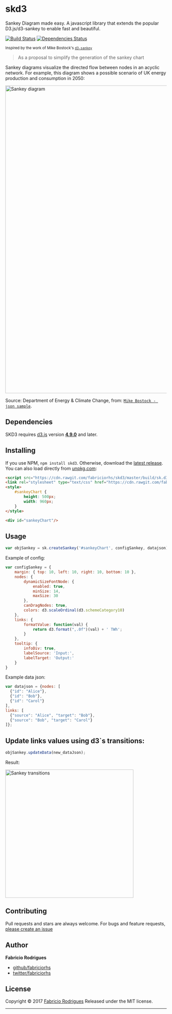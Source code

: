# skd3
Sankey Diagram made easy. A javascript library that extends the popular D3.js/d3-sankey to enable fast and beautiful.

[![Build Status](https://travis-ci.org/fabriciorhs/skd3.svg?branch=master)](https://travis-ci.org/fabriciorhs/skd3)
[![Dependencies Status](https://david-dm.org/fabriciorhs/skd3.svg)](https://david-dm.org/fabriciorhs/skd3)

<sup>Inspired by the work of Mike Bostock's [`d3-sankey`](http://github.com/d3/d3-sankey)</sup>

>As a proposal to simplify the generation of the sankey chart

Sankey diagrams visualize the directed flow between nodes in an acyclic network. For example, this diagram shows a possible scenario of UK energy production and consumption in 2050:

<img alt="Sankey diagram" src="https://raw.githubusercontent.com/fabriciorhs/skd3/master/img/energy.png" width="960">

Source: Department of Energy & Climate Change, from: [`Mike Bostock - json sample`](https://bl.ocks.org/mbostock/ca9a0bb7ba204d12974bca90acc507c0).

## Dependencies

SKD3 requires [d3.js](http://d3js.org/) version **[4.9.0](https://github.com/d3/d3/releases/tag/v4.9.0)** and later.

## Installing

If you use NPM, `npm install skd3`. Otherwise, download the [latest release](https://github.com/fabriciorhs/skd3/releases/latest). You can also load directly from [unpkg.com](https://cdn.rawgit.com/):

```html
<script src="https://cdn.rawgit.com/fabriciorhs/skd3/master/build/sk.d3.min.js"></script>
<link rel="stylesheet" type="text/css" href="https://cdn.rawgit.com/fabriciorhs/skd3/master/build/sk.d3.min.css"  />
<style>
	#sankeyChart {
		height: 500px;
		width: 960px;
	}
</style>

<div id="sankeyChart"/>
```

## Usage

```js
var objSankey = sk.createSankey('#sankeyChart', configSankey, datajson);
```

Example of config:

```js
var configSankey = {
	margin: { top: 10, left: 10, right: 10, bottom: 10 },
	nodes: {
		dynamicSizeFontNode: {
			enabled: true,
			minSize: 14,
			maxSize: 30
		},
		canDragNodes: true,
		colors: d3.scaleOrdinal(d3.schemeCategory10)
	},
	links: {
		formatValue: function(val) {
			return d3.format(",.0f")(val) + ' TWh';
		}
	},
	tooltip: {
		infoDiv: true,
		labelSource: 'Input:',
		labelTarget: 'Output:'
	}
}
```

Example data json:

```js
var datajson = {nodes: [
  {"id": "Alice"},
  {"id": "Bob"},
  {"id": "Carol"}
],
links: [
  {"source": "Alice", "target": "Bob"},
  {"source": "Bob", "target": "Carol"}
]};
```


## Update links values using d3`s transitions:

```js
objSankey.updateData(new_dataJson);
```

Result:

<img alt="Sankey transitions" src="https://raw.githubusercontent.com/fabriciorhs/skd3/master/img/sankey_transitions.gif" width="400">


## Contributing

Pull requests and stars are always welcome. For bugs and feature requests, [please create an issue](https://github.com/fabriciorhs/skd3/issues/new)

## Author

**Fabricio Rodrigues**

+ [github/fabriciorhs](https://github.com/fabriciorhs)
+ [twitter/fabriciorhs](http://twitter.com/fabriciorhs)

## License

Copyright © 2017 [Fabricio Rodrigues](https://github.com/fabriciorhs)
Released under the MIT license.

***
